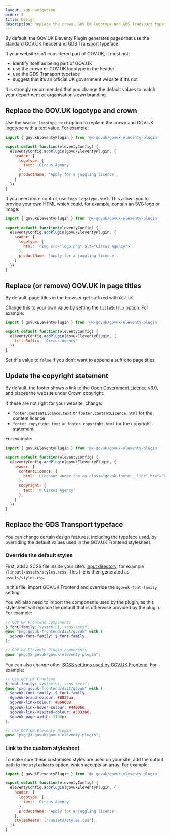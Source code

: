 ```yaml
---
layout: sub-navigation
order: 3
title: Design
description: Replace the crown, GOV.UK logotype and GDS Transport typeface.
---
```


By default, the GOV.UK Eleventy Plugin generates pages that use the standard GOV.UK header and GDS Transport typeface.

If your website isn’t considered part of GOV.UK, it must not:

- identify itself as being part of GOV.UK
- use the crown or GOV.UK logotype in the header
- use the GDS Transport typeface
- suggest that it’s an official UK government website if it’s not

It is strongly recommended that you change the default values to match your department or organisation’s own branding.

## Replace the GOV.UK logotype and crown

Use the `header.logotype.text` option to replace the crown and GOV.UK logotype with a text value. For example:

```js
import { govukEleventyPlugin } from '@x-govuk/govuk-eleventy-plugin'

export default function(eleventyConfig) {
  eleventyConfig.addPlugin(govukEleventyPlugin, {
    header: {
      logotype: {
        text: 'Circus Agency'
      },
      productName: 'Apply for a juggling licence',
    }
  })
}
```

If you need more control, use `logo.logotype.html`. This allows you to provide your own HTML which could, for example, contain an SVG logo or image:

```js
import { govukEleventyPlugin } from '@x-govuk/govuk-eleventy-plugin'

export default function(eleventyConfig) {
  eleventyConfig.addPlugin(govukEleventyPlugin, {
    header: {
      logotype: {
        html: `<img src="logo.png" alt="Circus Agency">`
      },
      productName: 'Apply for a juggling licence',
    }
  })
}
```

## Replace (or remove) GOV.UK in page titles

By default, page titles in the browser get suffixed with `GOV.UK`.

Change this to your own value by setting the `titleSuffix` option. For example:

```js
import { govukEleventyPlugin } from '@x-govuk/govuk-eleventy-plugin'

export default function(eleventyConfig) {
  eleventyConfig.addPlugin(govukEleventyPlugin, {
    titleSuffix: 'Circus Agency'
  })
}
```

Set this value to `false` if you don’t want to append a suffix to page titles.

## Update the copyright statement

By default, the footer shows a link to the [Open Government Licence v3.0](https://www.nationalarchives.gov.uk/doc/open-government-licence/version/3/), and places the website under Crown copyright.

If these are not right for your website, change:

- `footer.contentLicence.text` or `footer.contentLicence.html` for the content licence
- `footer.copyright.text` or `footer.copyright.html` for the copyright statement

For example:

```js
import { govukEleventyPlugin } from '@x-govuk/govuk-eleventy-plugin'

export default function(eleventyConfig) {
  eleventyConfig.addPlugin(govukEleventyPlugin, {
    header: {
      contentLicence: {
        html: 'Licensed under the <a class="govuk-footer__link" href="https://licence.example">Example Licence</a>, except where otherwise stated'
      },
      copyright: {
        text: '© Circus Agency'
      },
    }
  })
}
```

## Replace the GDS Transport typeface

You can change certain design features, including the typeface used, by overriding the default values used in the GOV.UK Frontend stylesheet.

### Override the default styles

First, add a SCSS file inside your site’s [input directory](https://www.11ty.dev/docs/config/#input-directory), for example `/[input]/assets/styles.scss`. This file is then generated as `assets/styles.css`.

In this file, import GOV.UK Frontend and override the `$govuk-font-family` setting.

You will also need to import the components used by the plugin, as this stylesheet will replace the default that is otherwise provided by the plugin. For example:

```scss
// GOV.UK Frontend components
$_font-family: system-ui, sans-serif;
@use "pkg:govuk-frontend/dist/govuk" with (
  $govuk-font-family: $_font-family,
);

// GOV.UK Eleventy Plugin components
@use "pkg:@x-govuk/govuk-eleventy-plugin";
```

You can also change other [SCSS settings used by GOV.UK Frontend](https://frontend.design-system.service.gov.uk/sass-api-reference/#settings). For example:

```scss
// Use GOV.UK Frontend
$_font-family: system-ui, sans-serif;
@use "pkg:govuk-frontend/dist/govuk" with (
  $govuk-font-family: $_font-family,
  $govuk-brand-colour: #8822aa,
  $govuk-link-colour: #660088,
  $govuk-link-hover-colour: #440066,
  $govuk-link-visited-colour: #333366,
  $govuk-page-width: 1100px
);

// Use GOV.UK Eleventy Plugin
@use "pkg:@x-govuk/govuk-eleventy-plugin";
```

### Link to the custom stylesheet

To make sure these customised styles are used on your site, add the output path to the `stylesheets` option, which accepts an array. For example:

```js
import { govukEleventyPlugin } from '@x-govuk/govuk-eleventy-plugin'

export default function(eleventyConfig) {
  eleventyConfig.addPlugin(govukEleventyPlugin, {
    header: {
      logotype: {
        text: 'Circus Agency'
      },
      productName: 'Apply for a juggling licence',
    },
    stylesheets: ['/assets/styles.css'],
  })
}
```
